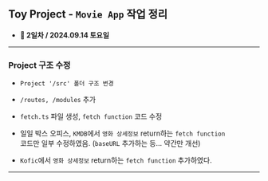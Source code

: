 
## Toy Project - `Movie App` 작업 정리

- **📆 2일차 / 2024.09.14 토요일**

---

### Project 구조 수정

- `Project '/src' 폴더 구조 변경`
- `/routes, /modules` 추가

- `fetch.ts` 파일 생성, `fetch function` 코드 수정
- 일일 박스 오피스, `KMDB`에서 `영화 상세정보` return하는 `fetch function` <br/>
	코드만 일부 수정하였음. (`baseURL` 추가하는 등... 약간만 개선)
- `Kofic`에서 `영화 상세정보` return하는 `fetch function` 추가하였다.

---

